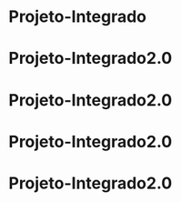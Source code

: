 # Projeto-Integrado
# Projeto-Integrado2.0
# Projeto-Integrado2.0
# Projeto-Integrado2.0
# Projeto-Integrado2.0
